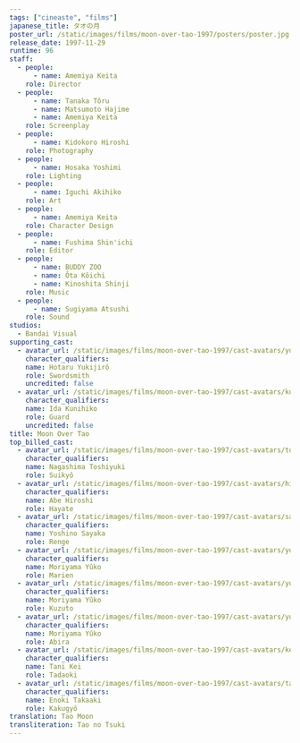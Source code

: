 ```yaml
---
tags: ["cineaste", "films"]
japanese_title: タオの月
poster_url: /static/images/films/moon-over-tao-1997/posters/poster.jpg
release_date: 1997-11-29
runtime: 96
staff:
  - people:
      - name: Amemiya Keita
    role: Director
  - people:
      - name: Tanaka Tôru
      - name: Matsumoto Hajime
      - name: Amemiya Keita
    role: Screenplay
  - people:
      - name: Kidokoro Hiroshi
    role: Photography
  - people:
      - name: Hosaka Yoshimi
    role: Lighting
  - people:
      - name: Iguchi Akihiko
    role: Art
  - people:
      - name: Amemiya Keita
    role: Character Design
  - people:
      - name: Fushima Shin'ichi
    role: Editor
  - people:
      - name: BUDDY ZOO
      - name: Ôta Kôichi
      - name: Kinoshita Shinji
    role: Music
  - people:
      - name: Sugiyama Atsushi
    role: Sound
studios:
  - Bandai Visual
supporting_cast:
  - avatar_url: /static/images/films/moon-over-tao-1997/cast-avatars/yukijiro-hotaru-0.jpg
    character_qualifiers:
    name: Hotaru Yukijirô
    role: Swordsmith
    uncredited: false
  - avatar_url: /static/images/films/moon-over-tao-1997/cast-avatars/kunihiko-ida-0.jpg
    character_qualifiers:
    name: Ida Kunihiko
    role: Guard
    uncredited: false
title: Moon Over Tao
top_billed_cast:
  - avatar_url: /static/images/films/moon-over-tao-1997/cast-avatars/toshiyuki-nagashima-0.jpg
    character_qualifiers:
    name: Nagashima Toshiyuki
    role: Suikyô
  - avatar_url: /static/images/films/moon-over-tao-1997/cast-avatars/hiroshi-abe-0.jpg
    character_qualifiers:
    name: Abe Hiroshi
    role: Hayate
  - avatar_url: /static/images/films/moon-over-tao-1997/cast-avatars/sayaka-yoshino-0.jpg
    character_qualifiers:
    name: Yoshino Sayaka
    role: Renge
  - avatar_url: /static/images/films/moon-over-tao-1997/cast-avatars/yuko-moriyama-0.jpg
    character_qualifiers:
    name: Moriyama Yûko
    role: Marien
  - avatar_url: /static/images/films/moon-over-tao-1997/cast-avatars/yuko-moriyama-1.jpg
    character_qualifiers:
    name: Moriyama Yûko
    role: Kuzuto
  - avatar_url: /static/images/films/moon-over-tao-1997/cast-avatars/yuko-moriyama-2.jpg
    character_qualifiers:
    name: Moriyama Yûko
    role: Abira
  - avatar_url: /static/images/films/moon-over-tao-1997/cast-avatars/kei-tani-0.jpg
    character_qualifiers:
    name: Tani Kei
    role: Tadaoki
  - avatar_url: /static/images/films/moon-over-tao-1997/cast-avatars/takaaki-enoki-0.jpg
    character_qualifiers:
    name: Enoki Takaaki
    role: Kakugyô
translation: Tao Moon
transliteration: Tao no Tsuki
---
```

